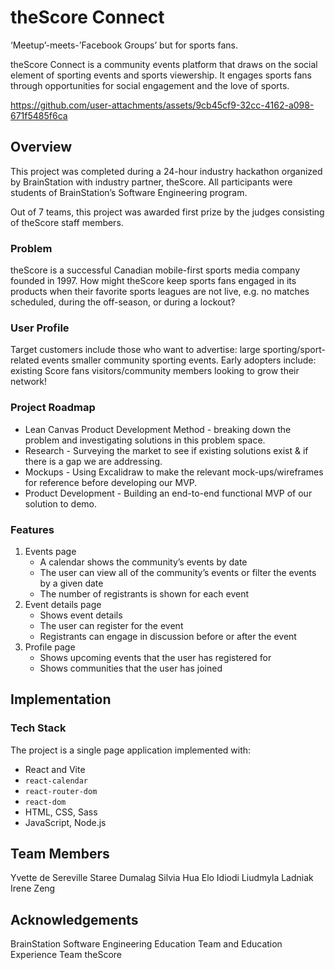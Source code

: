 # theScore Connect

‘Meetup’-meets-’Facebook Groups’  but for sports fans.

theScore Connect is a community events platform that draws on the social element of sporting events and sports viewership. It engages sports fans through opportunities for social engagement and the love of sports. 


https://github.com/user-attachments/assets/9cb45cf9-32cc-4162-a098-671f5485f6ca


## Overview

This project was completed during a 24-hour industry hackathon organized by BrainStation with industry partner, theScore. All participants were students of BrainStation’s Software Engineering program.

Out of 7 teams, this project was awarded first prize by the judges consisting of theScore staff members.

### Problem

theScore is a successful Canadian mobile-first sports media company founded in 1997. How might theScore keep sports fans engaged in its products when their favorite sports leagues are not live, e.g. no matches scheduled, during the off-season, or during a lockout?

### User Profile

Target customers include those who want to advertise:
large sporting/sport-related events
smaller community sporting events.
Early adopters include:
existing Score fans
visitors/community members looking to grow their network! 

### Project Roadmap

* Lean Canvas Product Development Method - breaking down the problem and investigating solutions in this problem space. 
* Research - Surveying the market to see if existing solutions exist & if there is a gap we are addressing. 
* Mockups - Using Excalidraw to make the relevant mock-ups/wireframes for reference before developing our MVP. 
* Product Development - Building an end-to-end functional MVP of our solution to demo. 

### Features

1. Events page
	- A calendar shows the community’s events by date
	- The user can view all of the community’s events or filter the events by a given date
	- The number of registrants is shown for each event
2. Event details page
	- Shows event details
	- The user can register for the event
	- Registrants can engage in discussion before or after the event
3. Profile page
	- Shows upcoming events that the user has registered for
	- Shows communities that the user has joined

## Implementation

### Tech Stack

The project is a single page application implemented with:
- React and Vite
- `react-calendar`
- `react-router-dom`
- `react-dom`
- HTML, CSS, Sass
- JavaScript, Node.js

## Team Members

Yvette de Sereville
Staree Dumalag
Silvia Hua
Elo Idiodi
Liudmyla Ladniak
Irene Zeng


## Acknowledgements

BrainStation Software Engineering Education Team and Education Experience Team
theScore
